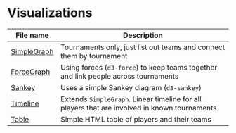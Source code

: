 # Visualizations

| File name                      | Description                                                                                   |
| ------------------------------ | --------------------------------------------------------------------------------------------- |
| [SimpleGraph](SimpleGraph.tsx) | Tournaments only, just list out teams and connect them by tournament                          |
| [ForceGraph](ForceGraph.tsx)   | Using forces (`d3-force`) to keep teams together and link people across tournaments           |
| [Sankey](Sankey.tsx)           | Uses a simple Sankey diagram (`d3-sankey`)                                                    |
| [Timeline](Timeline.tsx)       | Extends `SimpleGraph`. Linear timeline for all players that are involved in known tournaments |
| [Table](Table.tsx)             | Simple HTML table of players and their teams                                                  |
